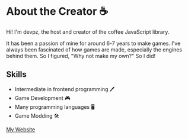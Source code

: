 # About the Creator ☕
Hi! I'm devpz, the host and creator of the coffee JavaScript library.

It has been a passion of mine for around 6-7 years to make games. I've always been fascinated of how games are made, especially the engines behind them. So I figured, "Why not make my own?" So I did!

## Skills
* Intermediate in frontend programming 🖊
* Game Development 🎮
* Many programming languages 🖥
* Game Modding 🛠

[My Website](https://coffeelib.github.io)
